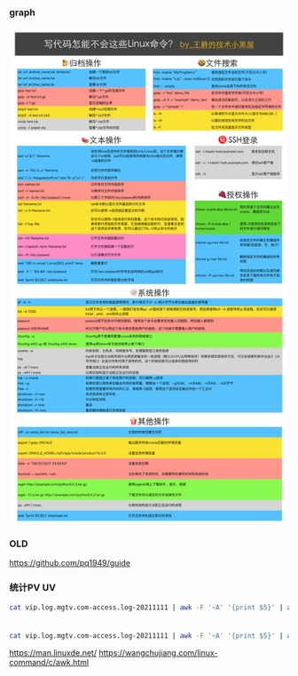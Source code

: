 
### graph
![](../imgs/linux.jpg)


### OLD
https://github.com/pq1949/guide


### 统计PV  UV

```bash
cat vip.log.mgtv.com-access.log-20211111 | awk -F '~A' '{print $5}' | awk -F 'uuid=' '{print $2}' | awk -F '&' '{print $1}'  | wc -l


cat vip.log.mgtv.com-access.log-20211111 | awk -F '~A' '{print $5}' | awk -F 'uuid=' '{print $2}' | awk -F '&' '{print $1}'  | sort | uniq |wc -l
```

https://man.linuxde.net/
https://wangchujiang.com/linux-command/c/awk.html
